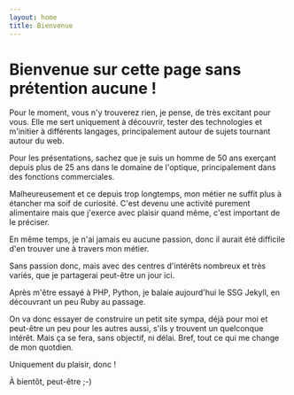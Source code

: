 ```yaml
---
layout: home
title: Bienvenue
---
```


# Bienvenue sur cette page sans prétention aucune !

Pour le moment, vous n'y trouverez rien, je  pense, de très excitant pour vous. Elle me sert uniquement à découvrir, tester des technologies et m'initier à différents langages, principalement autour de sujets tournant autour du web.

Pour les présentations, sachez que je suis un homme de 50 ans exerçant depuis plus de 25 ans dans le domaine de l'optique, principalement dans des fonctions commerciales.

Malheureusement et ce depuis trop longtemps, mon métier ne suffit plus à étancher ma soif de curiosité. C'est devenu une activité purement alimentaire mais que j'exerce avec plaisir quand même, c'est important de le préciser.

En même temps, je n'ai jamais eu aucune passion, donc il aurait été difficile d'en trouver une à travers mon métier.

Sans passion donc, mais avec des centres d'intérêts nombreux et très variés, que je partagerai peut-être un jour ici.

Après m'être essayé à PHP, Python, je balaie aujourd'hui le SSG Jekyll, en découvrant un peu Ruby au passage.

On va donc essayer de construire un petit site sympa, déjà pour moi et peut-être un peu pour les autres aussi, s'ils y trouvent un quelconque intérêt. Mais ça se fera, sans objectif, ni délai. Bref, tout ce qui me change de mon quotdien. 

Uniquement du plaisir, donc !

À bientôt, peut-être ;-)





